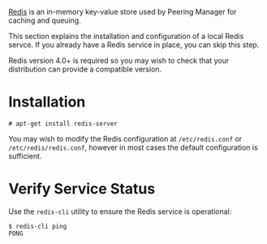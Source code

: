 [Redis](https://redis.io/) is an in-memory key-value store used by Peering
Manager for caching and queuing.

This section explains the installation and configuration of a local Redis
servce. If you already have a Redis service in place, you can skip this step.

Redis version 4.0+ is required so you may wish to check that your distribution
can provide a compatible version.

# Installation

```no-highlight
# apt-get install redis-server
```

You may wish to modify the Redis configuration at `/etc/redis.conf` or
`/etc/redis/redis.conf`, however in most cases the default configuration is
sufficient.

# Verify Service Status

Use the `redis-cli` utility to ensure the Redis service is operational:

```no-highlight
$ redis-cli ping
PONG
```

